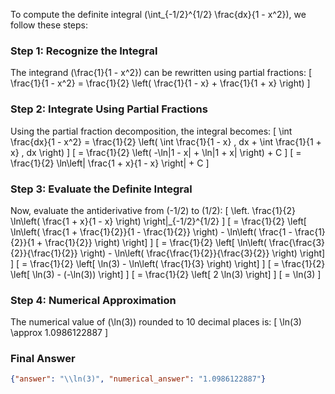 To compute the definite integral \(\int_{-1/2}^{1/2} \frac{dx}{1 - x^2}\), we follow these steps:

### Step 1: Recognize the Integral
The integrand \(\frac{1}{1 - x^2}\) can be rewritten using partial fractions:
\[
\frac{1}{1 - x^2} = \frac{1}{2} \left( \frac{1}{1 - x} + \frac{1}{1 + x} \right)
\]

### Step 2: Integrate Using Partial Fractions
Using the partial fraction decomposition, the integral becomes:
\[
\int \frac{dx}{1 - x^2} = \frac{1}{2} \left( \int \frac{1}{1 - x} \, dx + \int \frac{1}{1 + x} \, dx \right)
\]
\[
= \frac{1}{2} \left( -\ln|1 - x| + \ln|1 + x| \right) + C
\]
\[
= \frac{1}{2} \ln\left| \frac{1 + x}{1 - x} \right| + C
\]

### Step 3: Evaluate the Definite Integral
Now, evaluate the antiderivative from \(-1/2\) to \(1/2\):
\[
\left. \frac{1}{2} \ln\left( \frac{1 + x}{1 - x} \right) \right|_{-1/2}^{1/2}
\]
\[
= \frac{1}{2} \left[ \ln\left( \frac{1 + \frac{1}{2}}{1 - \frac{1}{2}} \right) - \ln\left( \frac{1 - \frac{1}{2}}{1 + \frac{1}{2}} \right) \right]
\]
\[
= \frac{1}{2} \left[ \ln\left( \frac{\frac{3}{2}}{\frac{1}{2}} \right) - \ln\left( \frac{\frac{1}{2}}{\frac{3}{2}} \right) \right]
\]
\[
= \frac{1}{2} \left[ \ln(3) - \ln\left( \frac{1}{3} \right) \right]
\]
\[
= \frac{1}{2} \left[ \ln(3) - (-\ln(3)) \right]
\]
\[
= \frac{1}{2} \left[ 2 \ln(3) \right]
\]
\[
= \ln(3)
\]

### Step 4: Numerical Approximation
The numerical value of \(\ln(3)\) rounded to 10 decimal places is:
\[
\ln(3) \approx 1.0986122887
\]

### Final Answer
```json
{"answer": "\\ln(3)", "numerical_answer": "1.0986122887"}
```